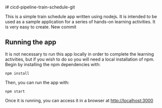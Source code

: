 i# cicd-pipeline-train-schedule-git

This is a simple train schedule app written using nodejs. It is intended to be used as a sample application for a series of hands-on learning activities.
It is very easy to create.
New commit
## Running the app

It is not necessary to run this app locally in order to complete the learning activities, but if you wish to do so you will need a local installation of npm. Begin by installing the npm dependencies with:

    npm install

Then, you can run the app with:

    npm start

Once it is running, you can access it in a browser at [http://localhost:3000](http://localhost:3000)
